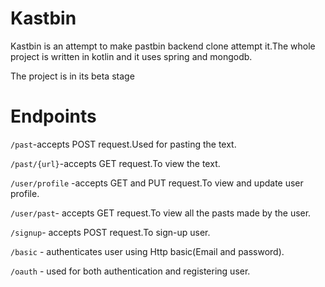 # Kastbin

Kastbin is an attempt to make pastbin backend clone attempt
it.The whole project is written in kotlin and it uses spring and mongodb.

The project is in its beta stage

# Endpoints
``/past``-accepts POST request.Used for pasting the text.

``/past/{url}``-accepts GET request.To view the text.

``/user/profile`` -accepts GET and PUT request.To view and update user profile.

``/user/past``- accepts GET request.To view all the pasts made by the user.

``/signup``- accepts POST request.To sign-up user.

``/basic`` - authenticates user using Http basic(Email and password).

``/oauth`` - used for both authentication and registering user.
